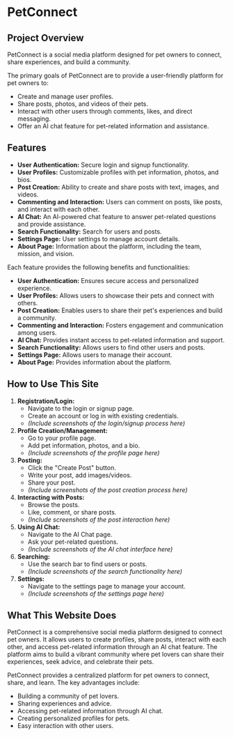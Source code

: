 # PetConnect

## Project Overview

PetConnect is a social media platform designed for pet owners to connect, share experiences, and build a community.

The primary goals of PetConnect are to provide a user-friendly platform for pet owners to:

*   Create and manage user profiles.
*   Share posts, photos, and videos of their pets.
*   Interact with other users through comments, likes, and direct messaging.
*   Offer an AI chat feature for pet-related information and assistance.

## Features

*   **User Authentication:** Secure login and signup functionality.
*   **User Profiles:** Customizable profiles with pet information, photos, and bios.
*   **Post Creation:** Ability to create and share posts with text, images, and videos.
*   **Commenting and Interaction:** Users can comment on posts, like posts, and interact with each other.
*   **AI Chat:** An AI-powered chat feature to answer pet-related questions and provide assistance.
*   **Search Functionality:** Search for users and posts.
*   **Settings Page:** User settings to manage account details.
*   **About Page:** Information about the platform, including the team, mission, and vision.

Each feature provides the following benefits and functionalities:

*   **User Authentication:** Ensures secure access and personalized experience.
*   **User Profiles:** Allows users to showcase their pets and connect with others.
*   **Post Creation:** Enables users to share their pet's experiences and build a community.
*   **Commenting and Interaction:** Fosters engagement and communication among users.
*   **AI Chat:** Provides instant access to pet-related information and support.
*   **Search Functionality:** Allows users to find other users and posts.
*   **Settings Page:** Allows users to manage their account.
*   **About Page:** Provides information about the platform.

## How to Use This Site

1.  **Registration/Login:**
    *   Navigate to the login or signup page.
    *   Create an account or log in with existing credentials.
    *   *(Include screenshots of the login/signup process here)*
2.  **Profile Creation/Management:**
    *   Go to your profile page.
    *   Add pet information, photos, and a bio.
    *   *(Include screenshots of the profile page here)*
3.  **Posting:**
    *   Click the "Create Post" button.
    *   Write your post, add images/videos.
    *   Share your post.
    *   *(Include screenshots of the post creation process here)*
4.  **Interacting with Posts:**
    *   Browse the posts.
    *   Like, comment, or share posts.
    *   *(Include screenshots of the post interaction here)*
5.  **Using AI Chat:**
    *   Navigate to the AI Chat page.
    *   Ask your pet-related questions.
    *   *(Include screenshots of the AI chat interface here)*
6.  **Searching:**
    *   Use the search bar to find users or posts.
    *   *(Include screenshots of the search functionality here)*
7.  **Settings:**
    *   Navigate to the settings page to manage your account.
    *   *(Include screenshots of the settings page here)*

## What This Website Does

PetConnect is a comprehensive social media platform designed to connect pet owners. It allows users to create profiles, share posts, interact with each other, and access pet-related information through an AI chat feature. The platform aims to build a vibrant community where pet lovers can share their experiences, seek advice, and celebrate their pets.

PetConnect provides a centralized platform for pet owners to connect, share, and learn. The key advantages include:

*   Building a community of pet lovers.
*   Sharing experiences and advice.
*   Accessing pet-related information through AI chat.
*   Creating personalized profiles for pets.
*   Easy interaction with other users.
